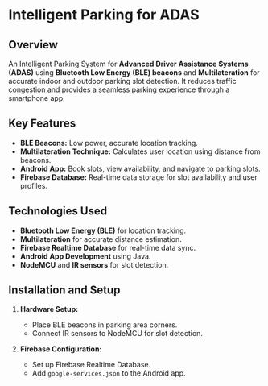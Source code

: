 # Intelligent Parking for ADAS  

## Overview
An Intelligent Parking System for **Advanced Driver Assistance Systems (ADAS)** using **Bluetooth Low Energy (BLE) beacons** and **Multilateration** for accurate indoor and outdoor parking slot detection. It reduces traffic congestion and provides a seamless parking experience through a smartphone app.  

## Key Features
- **BLE Beacons:** Low power, accurate location tracking.  
- **Multilateration Technique:** Calculates user location using distance from beacons.  
- **Android App:** Book slots, view availability, and navigate to parking slots.  
- **Firebase Database:** Real-time data storage for slot availability and user profiles.  

## Technologies Used
- **Bluetooth Low Energy (BLE)** for location tracking.  
- **Multilateration** for accurate distance estimation.  
- **Firebase Realtime Database** for real-time data sync.  
- **Android App Development** using Java.  
- **NodeMCU** and **IR sensors** for slot detection.  

## Installation and Setup
1. **Hardware Setup:**
   - Place BLE beacons in parking area corners.  
   - Connect IR sensors to NodeMCU for slot detection.  

2. **Firebase Configuration:**
   - Set up Firebase Realtime Database.  
   - Add `google-services.json` to the Android app.  

